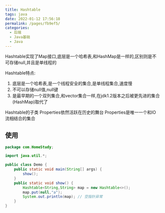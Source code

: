 ```yaml
---
title: Hashtable
tags: java
date: 2022-01-12 17:56:18
permalink: /pages/fb9ef5/
categories: 
  - 后端
  - Java基础
  - Java
---
```

Hashtable实现了Map接口,底层是一个哈希表,和HashMap是一样的,区别则是不可存储null,并且是单线程的

Hashtable特点:
1. 底层是一个哈希表,是一个线程安全的集合,是单线程集合,速度慢
2. 不可以存储null值,null键
3. 是最早期的一个双列集合,和vector集合一样,在jdk1.2版本之后被更先进的集合(HashMap)取代了

Hashtable的子类 Properties依然活跃在历史的舞台
Properties是唯一一个和IO流相结合的集合

## 使用

``` java
package com.HomeStudy;

import java.util.*;

public class Demo {
    public static void main(String[] args) {
        show();
    }
    public static void show() {
        Hashtable<String,String> map = new Hashtable<>();
        map.put(null,"a");
        System.out.println(map); // 空指针异常
    }
}

```